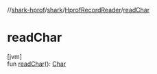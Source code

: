 //[shark-hprof](../../../index.md)/[shark](../index.md)/[HprofRecordReader](index.md)/[readChar](read-char.md)

# readChar

[jvm]\
fun [readChar](read-char.md)(): [Char](https://kotlinlang.org/api/latest/jvm/stdlib/kotlin/-char/index.html)
